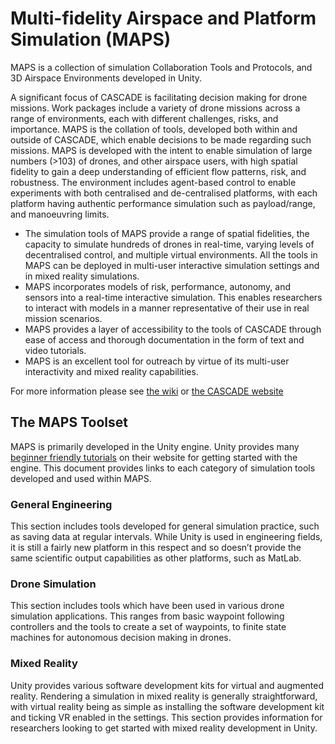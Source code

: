 # Multi-fidelity Airspace and Platform Simulation (MAPS)

MAPS is a collection of simulation Collaboration Tools and Protocols, and 3D Airspace Environments developed in Unity.

A significant focus of CASCADE is facilitating decision making for drone missions. Work packages include a variety of drone missions across a range of environments, each with different challenges, risks, and importance. MAPS is the collation of tools, developed both within and outside of CASCADE, which enable decisions to be made regarding such missions. MAPS is developed with the intent to enable simulation of large numbers (>103) of drones, and other airspace users, with high spatial fidelity to gain a deep understanding of efficient flow patterns, risk, and robustness. The environment includes agent-based control to enable experiments with both centralised and de-centralised platforms, with each platform having authentic performance simulation such as payload/range, and manoeuvring limits.

- The simulation tools of MAPS provide a range of spatial fidelities, the capacity to simulate hundreds of drones in real-time, varying levels of decentralised control, and multiple virtual environments. All the tools in MAPS can be deployed in multi-user interactive simulation settings and in mixed reality simulations. 
-	MAPS incorporates models of risk, performance, autonomy, and sensors into a real-time interactive simulation. This enables researchers to interact with models in a manner representative of their use in real mission scenarios.  
-	MAPS provides a layer of accessibility to the tools of CASCADE through ease of access and thorough documentation in the form of text and video tutorials. 
-	MAPS is an excellent tool for outreach by virtue of its multi-user interactivity and mixed reality capabilities.

For more information please see [the wiki](https://github.com/CASCADE-MAPS/MAPS/wiki) or [the CASCADE website](https://cascadeuav.com/maps/)

## The MAPS Toolset
MAPS is primarily developed in the Unity engine. Unity provides many [beginner friendly tutorials](https://learn.unity.com/tutorials) on their website for getting started with the engine. This document provides links to each category of simulation tools developed and used within MAPS.

### General Engineering
This section includes tools developed for general simulation practice, such as saving data at regular intervals. While Unity is used in engineering fields, it is still a fairly new platform in this respect and so doesn’t provide the same scientific output capabilities as other platforms, such as MatLab.

### Drone Simulation
This section includes tools which have been used in various drone simulation applications. This ranges from basic waypoint following controllers and the tools to create a set of waypoints, to finite state machines for autonomous decision making in drones.

### Mixed Reality
Unity provides various software development kits for virtual and augmented reality. Rendering a simulation in mixed reality is generally straightforward, with virtual reality being as simple as installing the software development kit and ticking VR enabled in the settings. This section provides information for researchers looking to get started with mixed reality development in Unity.
